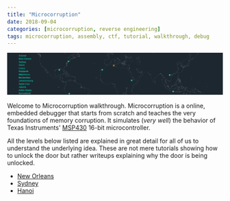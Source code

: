 ```yaml
---
title: "Microcorruption"
date: 2018-09-04
categories: [microcorruption, reverse engineering]
tags: microcorruption, assembly, ctf, tutorial, walkthrough, debug
---
```

![microcorruption](/images/microcorruption-index.png)

Welcome to Microcorruption walkthrough. Microcorruption is a online, embedded debugger that starts from scratch and teaches the very foundations of memory corruption. It simulates (*very well*) the behavior of Texas Instruments' [MSP430](http://www.ti.com/microcontrollers/msp430-ultra-low-power-mcus/overview.html) 16-bit microcontroller.

All the levels below listed are explained in great detail for all of us to understand the underlying idea. These are not mere tutorials showing how to unlock the door but rather writeups explaining why the door is being unlocked.

* [New Orleans](/microcorruption/new-orleans-explained.md)
* [Sydney]()
* [Hanoi]()

